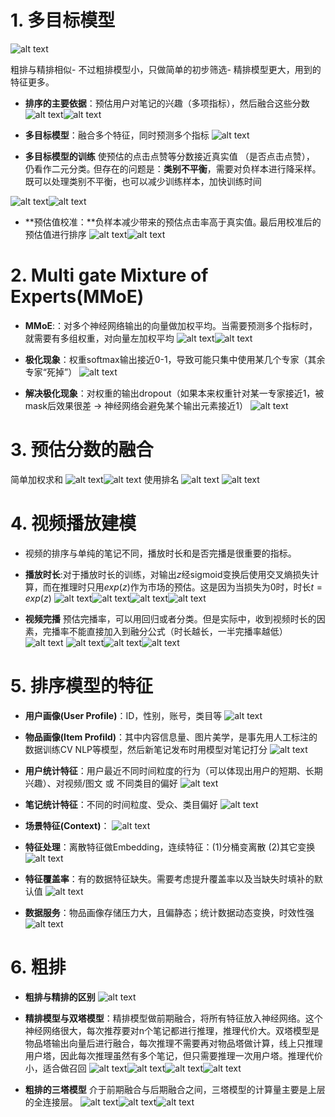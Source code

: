 # 1. 多目标模型
![alt text](images/image-95.png)

粗排与精排相似- 不过粗排模型小，只做简单的初步筛选- 精排模型更大，用到的特征更多。

* **排序的主要依据**：预估用户对笔记的兴趣（多项指标），然后融合这些分数
  ![alt text](images/image-96.png)![alt text](images/image-97.png)

* **多目标模型**：融合多个特征，同时预测多个指标
  ![alt text](images/image-98.png)

* **多目标模型的训练** 使预估的点击点赞等分数接近真实值 （是否点击点赞）， 仍看作二元分类｡ 但存在的问题是：**类别不平衡**，需要对负样本进行降采样｡ 既可以处理类别不平衡，也可以减少训练样本，加快训练时间

![alt text](images/image-99.png)![alt text](images/image-100.png)

* **预估值校准：**负样本减少带来的预估点击率高于真实值｡ 最后用校准后的预估值进行排序
  ![alt text](images/image-101.png)![alt text](images/image-102.png)

# 2. Multi gate Mixture of Experts(MMoE)

* **MMoE**:：对多个神经网络输出的向量做加权平均。当需要预测多个指标时，就需要有多组权重，对向量左加权平均
  ![alt text](images/image-103.png)![alt text](images/image-104.png)

* **极化现象**：权重softmax输出接近0-1，导致可能只集中使用某几个专家（其余专家“死掉”）
  ![alt text](images/image-105.png)

* **解决极化现象**：对权重的输出dropout（如果本来权重针对某一专家接近1，被mask后效果很差 -> 神经网络会避免某个输出元素接近1）
  ![alt text](images/image-106.png)

# 3. 预估分数的融合

简单加权求和
  ![alt text](images/image-108.png)![alt text](images/image-109.png)
  使用排名
  ![alt text](images/image-110.png)
  ![alt text](images/image-111.png)

# 4. 视频播放建模
* 视频的排序与单纯的笔记不同，播放时长和是否完播是很重要的指标。

* **播放时长**:对于播放时长的训练，对输出$z$经sigmoid变换后使用交叉熵损失计算，而在推理时只用$exp(z)$作为市场的预估。这是因为当损失为0时，时长$t = exp(z)$
![alt text](images/image-112.png)![alt text](images/image-113.png)![alt text](images/image-114.png)![alt text](images/image-115.png)

* **视频完播** 预估完播率，可以用回归或者分类。但是实际中，收到视频时长的因素，完播率不能直接加入到融分公式（时长越长，一半完播率越低）
  ![alt text](images/image-116.png)
![alt text](images/image-117.png)![alt text](images/image-118.png)![alt text](images/image-119.png)

# 5. 排序模型的特征

* **用户画像(User Profile)**：ID，性别，账号，类目等
  ![alt text](images/image-120.png)

* **物品画像(Item Profild)**：其中内容信息量、图片美学，是事先用人工标注的数据训练CV NLP等模型，然后新笔记发布时用模型对笔记打分
  ![alt text](images/image-121.png)

* **用户统计特征**：用户最近不同时间粒度的行为（可以体现出用户的短期、长期兴趣）、对视频/图文 或 不同类目的偏好
  ![alt text](images/image-122.png)
* **笔记统计特征**：不同的时间粒度、受众、类目偏好
  ![alt text](images/image-123.png)

* **场景特征(Context)**：
  ![alt text](images/image-124.png)

* **特征处理**：离散特征做Embedding，连续特征：(1)分桶变离散 (2)其它变换
  ![alt text](images/image-125.png)

* **特征覆盖率**：有的数据特征缺失。需要考虑提升覆盖率以及当缺失时填补的默认值
  ![alt text](images/image-126.png)

* **数据服务**：物品画像存储压力大，且偏静态；统计数据动态变换，时效性强
  ![alt text](images/image-127.png)

# 6. 粗排
* **粗排与精排的区别**
![alt text](images/image-128.png)

* **精排模型与双塔模型**：精排模型做前期融合，将所有特征放入神经网络。这个神经网络很大，每次推荐要对n个笔记都进行推理，推理代价大。双塔模型是物品塔输出向量后进行融合，每次推理不需要再对物品塔做计算，线上只推理用户塔，因此每次推理虽然有多个笔记，但只需要推理一次用户塔。推理代价小，适合做召回
  ![alt text](images/image-129.png)![alt text](images/image-130.png)![alt text](images/image-131.png)![alt text](images/image-132.png)

* **粗排的三塔模型** 介于前期融合与后期融合之间，三塔模型的计算量主要是上层的全连接层。
  ![alt text](images/image-133.png)![alt text](images/image-134.png)![alt text](images/image-135.png)